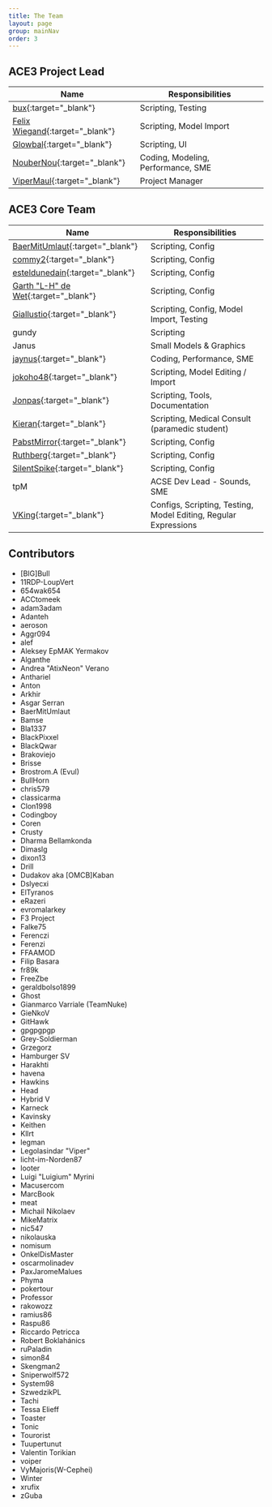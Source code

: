 ```yaml
---
title: The Team
layout: page
group: mainNav
order: 3
---
```


## ACE3 Project Lead

Name | Responsibilities
--- | ---
[bux](https://github.com/bux){:target="_blank"} | Scripting, Testing
[Felix Wiegand](https://github.com/koffeinflummi){:target="_blank"} | Scripting, Model Import
[Glowbal](https://github.com/glowbal){:target="_blank"} | Scripting, UI
[NouberNou](https://github.com/Noubernou){:target="_blank"} | Coding, Modeling, Performance, SME
[ViperMaul](https://github.com/vipermaul){:target="_blank"} | Project Manager

## ACE3 Core Team

Name | Responsibilities
--- | ---
[BaerMitUmlaut](https://github.com/BaerMitUmlaut){:target="_blank"} | Scripting, Config
[commy2](https://github.com/commy2){:target="_blank"} | Scripting, Config
[esteldunedain](https://github.com/esteldunedain){:target="_blank"} | Scripting, Config
[Garth "L-H" de Wet](https://github.com/CorruptedHeart){:target="_blank"} | Scripting, Config
[Giallustio](https://github.com/Giallustio){:target="_blank"} | Scripting, Config, Model Import, Testing
gundy| Scripting
Janus | Small Models & Graphics
[jaynus](https://github.com/jaynus){:target="_blank"} | Coding, Performance, SME
[jokoho48](https://github.com/jokoho48){:target="_blank"} | Scripting, Model Editing / Import
[Jonpas](https://github.com/Jonpas){:target="_blank"} | Scripting, Tools, Documentation
[Kieran](https://github.com/kieran-s){:target="_blank"} | Scripting, Medical Consult (paramedic student)
[PabstMirror](https://github.com/PabstMirror){:target="_blank"} | Scripting, Config
[Ruthberg](https://github.com/ulteq){:target="_blank"} | Scripting, Config
[SilentSpike](https://github.com/SilentSpike){:target="_blank"} | Scripting, Config
tpM | ACSE Dev Lead - Sounds, SME
[VKing](https://github.com/VKing6){:target="_blank"} | Configs, Scripting, Testing, Model Editing, Regular Expressions


## Contributors

* [BIG]Bull
* 11RDP-LoupVert
* 654wak654
* ACCtomeek
* adam3adam
* Adanteh
* aeroson
* Aggr094
* alef
* Aleksey EpMAK Yermakov
* Alganthe
* Andrea "AtixNeon" Verano
* Anthariel
* Anton
* Arkhir
* Asgar Serran
* BaerMitUmlaut
* Bamse
* Bla1337
* BlackPixxel
* BlackQwar
* Brakoviejo
* Brisse
* Brostrom.A (Evul)
* BullHorn
* chris579
* classicarma
* Clon1998
* Codingboy
* Coren
* Crusty
* Dharma Bellamkonda
* Dimaslg
* dixon13
* Drill
* Dudakov aka [OMCB]Kaban
* Dslyecxi
* ElTyranos
* eRazeri
* evromalarkey
* F3 Project
* Falke75
* Ferenczi
* Ferenzi
* FFAAMOD
* Filip Basara
* fr89k
* FreeZbe
* geraldbolso1899
* Ghost
* Gianmarco Varriale (TeamNuke)
* GieNkoV
* GitHawk
* gpgpgpgp
* Grey-Soldierman
* Grzegorz
* Hamburger SV
* Harakhti
* havena
* Hawkins
* Head
* Hybrid V
* Karneck
* Kavinsky
* Keithen
* Kllrt
* legman
* Legolasindar "Viper"
* licht-im-Norden87
* looter
* Luigi "Luigium" Myrini
* Macusercom
* MarcBook
* meat
* Michail Nikolaev
* MikeMatrix
* nic547
* nikolauska
* nomisum
* OnkelDisMaster
* oscarmolinadev
* PaxJaromeMalues
* Phyma
* pokertour
* Professor
* rakowozz
* ramius86
* Raspu86
* Riccardo Petricca
* Robert Boklahánics
* ruPaladin
* simon84
* Skengman2
* Sniperwolf572
* System98
* SzwedzikPL
* Tachi
* Tessa Elieff
* Toaster
* Tonic
* Tourorist
* Tuupertunut
* Valentin Torikian
* voiper
* VyMajoris(W-Cephei)
* Winter
* xrufix
* zGuba
